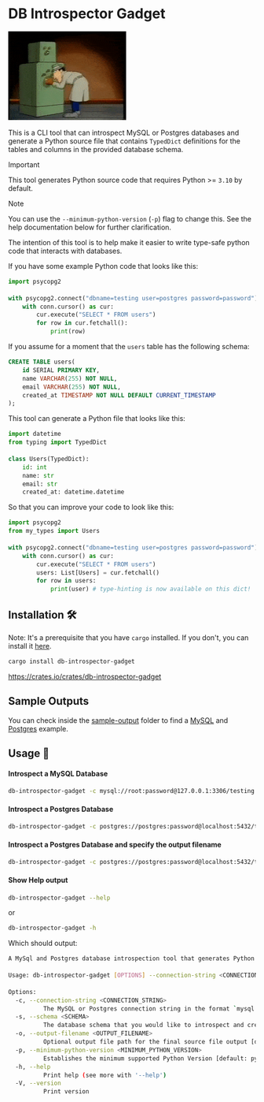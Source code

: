 # DB Introspector Gadget

![Inspector Gadget introspecting a safe](inspector_gadget.gif)

This is a CLI tool that can introspect MySQL or Postgres databases and generate a Python source file that contains `TypedDict` definitions for the tables and columns in the provided database schema.

> [!IMPORTANT]
> This tool generates Python source code that requires Python >= `3.10` by default.

> [!NOTE]
> You can use the `--minimum-python-version` (`-p`) flag to change this. See the help documentation below for further clarification.

The intention of this tool is to help make it easier to write type-safe python code that interacts with databases.

If you have some example Python code that looks like this:

```python
import psycopg2

with psycopg2.connect("dbname=testing user=postgres password=password") as conn:
    with conn.cursor() as cur:
        cur.execute("SELECT * FROM users")
        for row in cur.fetchall():
            print(row)
```

If you assume for a moment that the `users` table has the following schema:

```sql
CREATE TABLE users(
    id SERIAL PRIMARY KEY,
    name VARCHAR(255) NOT NULL,
    email VARCHAR(255) NOT NULL,
    created_at TIMESTAMP NOT NULL DEFAULT CURRENT_TIMESTAMP
);
```

This tool can generate a Python file that looks like this:

```python
import datetime
from typing import TypedDict

class Users(TypedDict):
    id: int
    name: str
    email: str
    created_at: datetime.datetime
```

So that you can improve your code to look like this:

```python
import psycopg2
from my_types import Users

with psycopg2.connect("dbname=testing user=postgres password=password") as conn:
    with conn.cursor() as cur:
        cur.execute("SELECT * FROM users")
        users: List[Users] = cur.fetchall()
        for row in users:
            print(user) # type-hinting is now available on this dict!
```

## Installation 🛠️

Note: It's a prerequisite that you have `cargo` installed. If you don't, you can install it [here](https://www.rust-lang.org/tools/install).

```bash
cargo install db-introspector-gadget
```

<https://crates.io/crates/db-introspector-gadget>

## Sample Outputs

You can check inside the [sample-output](./sample-output/) folder to find a [MySQL](./sample-output/rfam/README.md) and [Postgres](./sample-output/rna-central/README.md) example.

## Usage 🚀

#### Introspect a MySQL Database

```bash
db-introspector-gadget -c mysql://root:password@127.0.0.1:3306/testing -s testing
```

#### Introspect a Postgres Database

```bash
db-introspector-gadget -c postgres://postgres:password@localhost:5432/testing -s public
```

#### Introspect a Postgres Database and specify the output filename

```bash
db-introspector-gadget -c postgres://postgres:password@localhost:5432/testing -s public -o my_types.py
```

#### Show Help output

```bash
db-introspector-gadget --help
```

or

```bash
db-introspector-gadget -h
```

Which should output:

```bash
A MySql and Postgres database introspection tool that generates Python types

Usage: db-introspector-gadget [OPTIONS] --connection-string <CONNECTION_STRING> --schema <SCHEMA>

Options:
  -c, --connection-string <CONNECTION_STRING>
          The MySQL or Postgres connection string in the format `mysql://___` or `postgres://___` of the database that you would like to introspect
  -s, --schema <SCHEMA>
          The database schema that you would like to introspect and create table types for
  -o, --output-filename <OUTPUT_FILENAME>
          Optional output file path for the final source file output [default: table_types.py]
  -p, --minimum-python-version <MINIMUM_PYTHON_VERSION>
          Establishes the minimum supported Python Version [default: python3-10] [possible values: python3-6, python3-8, python3-10]
  -h, --help
          Print help (see more with '--help')
  -V, --version
          Print version
```
